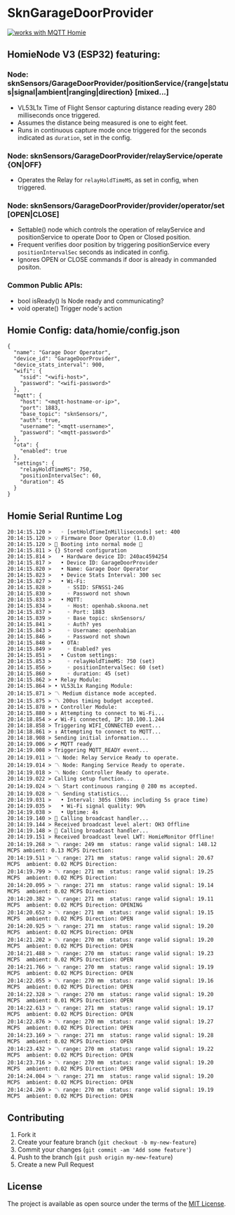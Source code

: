 # SknGarageDoorProvider

<a href="https://homieiot.github.io/">
  <img src="https://homieiot.github.io/img/works-with-homie.png" alt="works with MQTT Homie">
</a>

## HomieNode V3 (ESP32) featuring:
### Node: sknSensors/GarageDoorProvider/positionService/{range|status|signal|ambient|ranging|direction} [mixed...]
- VL53L1x Time of Flight Sensor capturing distance reading every 280 milliseconds once triggered.
- Assumes the distance being measured is one to eight feet.
- Runs in continuous capture mode once triggered for the seconds indicated as `duration`, set in the config.

### Node: sknSensors/GarageDoorProvider/relayService/operate {ON|OFF}
- Operates the Relay for `relayHoldTimeMS`, as set in config, when triggered.

### Node: sknSensors/GarageDoorProvider/provider/operator/set [OPEN|CLOSE]
- Settable() node which controls the operation of relayService and positionService to operate Door to Open or Closed position.
- Frequent verifies door position by triggering positionService every `positionIntervalSec` seconds as indicated in config.
- Ignores OPEN or CLOSE commands if door is already in commanded positon.

### Common Public APIs:
* bool isReady()                            Is Node ready and communicating?
* void operate()                            Trigger node's action


## Homie Config: data/homie/config.json
```
{
  "name": "Garage Door Operator",
  "device_id": "GarageDoorProvider",
  "device_stats_interval": 900,  
  "wifi": {
    "ssid": "<wifi-host>",
    "password": "<wifi-password>"
  },
  "mqtt": {
    "host": "<mqtt-hostname-or-ip>",
    "port": 1883,
	"base_topic": "sknSensors/",
    "auth": true,
    "username": "<mqtt-username>",
    "password": "<mqtt-password>"
  },
  "ota": {
    "enabled": true
  },
  "settings": {
    "relayHoldTimeMS": 750,
    "positionIntervalSec": 60,
    "duration": 45
  }
}
```

## Homie Serial Runtime Log
```
20:14:15.120 >   ◦ [setHoldTimeInMilliseconds] set: 400
20:14:15.120 > 💡 Firmware Door Operator (1.0.0)
20:14:15.120 > 🔌 Booting into normal mode 🔌
20:14:15.811 > {} Stored configuration
20:14:15.814 >   • Hardware device ID: 240ac4594254
20:14:15.817 >   • Device ID: GarageDoorProvider
20:14:15.820 >   • Name: Garage Door Operator
20:14:15.823 >   • Device Stats Interval: 300 sec
20:14:15.827 >   • Wi-Fi: 
20:14:15.828 >     ◦ SSID: SFNSS1-24G
20:14:15.830 >     ◦ Password not shown
20:14:15.833 >   • MQTT: 
20:14:15.834 >     ◦ Host: openhab.skoona.net
20:14:15.837 >     ◦ Port: 1883
20:14:15.839 >     ◦ Base topic: sknSensors/
20:14:15.841 >     ◦ Auth? yes
20:14:15.843 >     ◦ Username: openhabian
20:14:15.846 >     ◦ Password not shown
20:14:15.848 >   • OTA: 
20:14:15.849 >     ◦ Enabled? yes
20:14:15.851 >   • Custom settings: 
20:14:15.853 >     ◦ relayHoldTimeMS: 750 (set)
20:14:15.856 >     ◦ positionIntervalSec: 60 (set)
20:14:15.860 >     ◦ duration: 45 (set)
20:14:15.862 > • Relay Module:
20:14:15.864 > • VL53L1x Ranging Module:
20:14:15.871 > 〽 Medium distance mode accepted.
20:14:15.875 > 〽 200us timing budget accepted.
20:14:15.878 > • Controller Module:
20:14:15.880 > ↕ Attempting to connect to Wi-Fi...
20:14:18.854 > ✔ Wi-Fi connected, IP: 10.100.1.244
20:14:18.858 > Triggering WIFI_CONNECTED event...
20:14:18.861 > ↕ Attempting to connect to MQTT...
20:14:18.908 > Sending initial information...
20:14:19.006 > ✔ MQTT ready
20:14:19.008 > Triggering MQTT_READY event...
20:14:19.011 > 〽 Node: Relay Service Ready to operate.
20:14:19.014 > 〽 Node: Ranging Service Ready to operate.
20:14:19.018 > 〽 Node: Controller Ready to operate.
20:14:19.022 > Calling setup function...
20:14:19.024 > 〽 Start continuous ranging @ 280 ms accepted.
20:14:19.028 > 〽 Sending statistics...
20:14:19.031 >   • Interval: 305s (300s including 5s grace time)
20:14:19.035 >   • Wi-Fi signal quality: 90%
20:14:19.038 >   • Uptime: 4s
20:14:19.140 > 📢 Calling broadcast handler...
20:14:19.144 > Received broadcast level alert: OH3 Offline
20:14:19.148 > 📢 Calling broadcast handler...
20:14:19.151 > Received broadcast level LWT: HomieMonitor Offline!
20:14:19.268 > 〽 range: 249 mm 	status: range valid	signal: 148.12 MCPS	ambient: 0.13 MCPS Direction: 
20:14:19.511 > 〽 range: 271 mm 	status: range valid	signal: 20.67 MCPS	ambient: 0.02 MCPS Direction: 
20:14:19.799 > 〽 range: 271 mm 	status: range valid	signal: 19.25 MCPS	ambient: 0.02 MCPS Direction: 
20:14:20.095 > 〽 range: 271 mm 	status: range valid	signal: 19.14 MCPS	ambient: 0.02 MCPS Direction: 
20:14:20.382 > 〽 range: 271 mm 	status: range valid	signal: 19.11 MCPS	ambient: 0.02 MCPS Direction: OPENING
20:14:20.652 > 〽 range: 271 mm 	status: range valid	signal: 19.15 MCPS	ambient: 0.02 MCPS Direction: OPEN
20:14:20.925 > 〽 range: 271 mm 	status: range valid	signal: 19.20 MCPS	ambient: 0.02 MCPS Direction: OPEN
20:14:21.202 > 〽 range: 270 mm 	status: range valid	signal: 19.20 MCPS	ambient: 0.02 MCPS Direction: OPEN
20:14:21.488 > 〽 range: 270 mm 	status: range valid	signal: 19.23 MCPS	ambient: 0.02 MCPS Direction: OPEN
20:14:21.766 > 〽 range: 270 mm 	status: range valid	signal: 19.19 MCPS	ambient: 0.02 MCPS Direction: OPEN
20:14:22.055 > 〽 range: 270 mm 	status: range valid	signal: 19.16 MCPS	ambient: 0.02 MCPS Direction: OPEN
20:14:22.328 > 〽 range: 270 mm 	status: range valid	signal: 19.20 MCPS	ambient: 0.01 MCPS Direction: OPEN
20:14:22.613 > 〽 range: 271 mm 	status: range valid	signal: 19.17 MCPS	ambient: 0.02 MCPS Direction: OPEN
20:14:22.876 > 〽 range: 270 mm 	status: range valid	signal: 19.27 MCPS	ambient: 0.02 MCPS Direction: OPEN
20:14:23.169 > 〽 range: 271 mm 	status: range valid	signal: 19.28 MCPS	ambient: 0.02 MCPS Direction: OPEN
20:14:23.432 > 〽 range: 270 mm 	status: range valid	signal: 19.22 MCPS	ambient: 0.02 MCPS Direction: OPEN
20:14:23.716 > 〽 range: 270 mm 	status: range valid	signal: 19.20 MCPS	ambient: 0.02 MCPS Direction: OPEN
20:14:24.004 > 〽 range: 271 mm 	status: range valid	signal: 19.20 MCPS	ambient: 0.02 MCPS Direction: OPEN
20:14:24.269 > 〽 range: 270 mm 	status: range valid	signal: 19.19 MCPS	ambient: 0.02 MCPS Direction: OPEN
```

## Contributing

1. Fork it 
2. Create your feature branch (`git checkout -b my-new-feature`)
3. Commit your changes (`git commit -am 'Add some feature'`)
4. Push to the branch (`git push origin my-new-feature`)
5. Create a new Pull Request


## License

The project is available as open source under the terms of the [MIT License](http://opensource.org/licenses/MIT).
